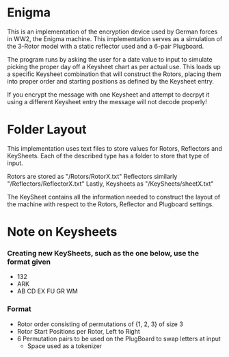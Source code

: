 # Enigma
This is an implementation of the encryption device used by German forces in WW2, the Enigma machine. This implementation serves as a simulation of the 3-Rotor model with a static reflector used and a 6-pair Plugboard.

The program runs by asking the user for a date value to input to simulate picking the proper day off a Keysheet chart as per actual use. This loads up a specific Keysheet combination that will construct the Rotors, placing them into proper order and starting positions as defined by the Keysheet entry. 

If you encrypt the message with one Keysheet and attempt to decrpyt it using a different Keysheet entry the message will not decode properly!

# Folder Layout
This implementation uses text files to store values for Rotors, Reflectors and KeySheets. Each of the described type has a folder to store that type of input.

Rotors are stored as "/Rotors/RotorX.txt"
Reflectors similarly "/Reflectors/ReflectorX.txt"
Lastly, Keysheets as "/KeySheets/sheetX.txt"

The KeySheet contains all the information needed to construct the layout of the machine with respect to the Rotors, Reflector and Plugboard settings.

# Note on Keysheets
### Creating new KeySheets, such as the one below, use the format given  
* 132
* ARK
* AB CD EX FU GR WM

### Format
* Rotor order consisting of permutations of {1, 2, 3} of size 3
* Rotor Start Positions per Rotor, Left to Right
* 6 Permutation pairs to be used on the PlugBoard to swap letters at input
	* Space used as a tokenizer